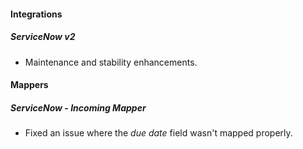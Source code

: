 
#### Integrations
##### ServiceNow v2
- Maintenance and stability enhancements.

#### Mappers
##### ServiceNow - Incoming Mapper
- Fixed an issue where the *due date* field wasn't mapped properly.
